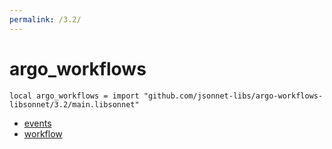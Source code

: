 ```yaml
---
permalink: /3.2/
---
```


# argo_workflows

```jsonnet
local argo_workflows = import "github.com/jsonnet-libs/argo-workflows-libsonnet/3.2/main.libsonnet"
```



* [events](events/index.md)
* [workflow](workflow/index.md)